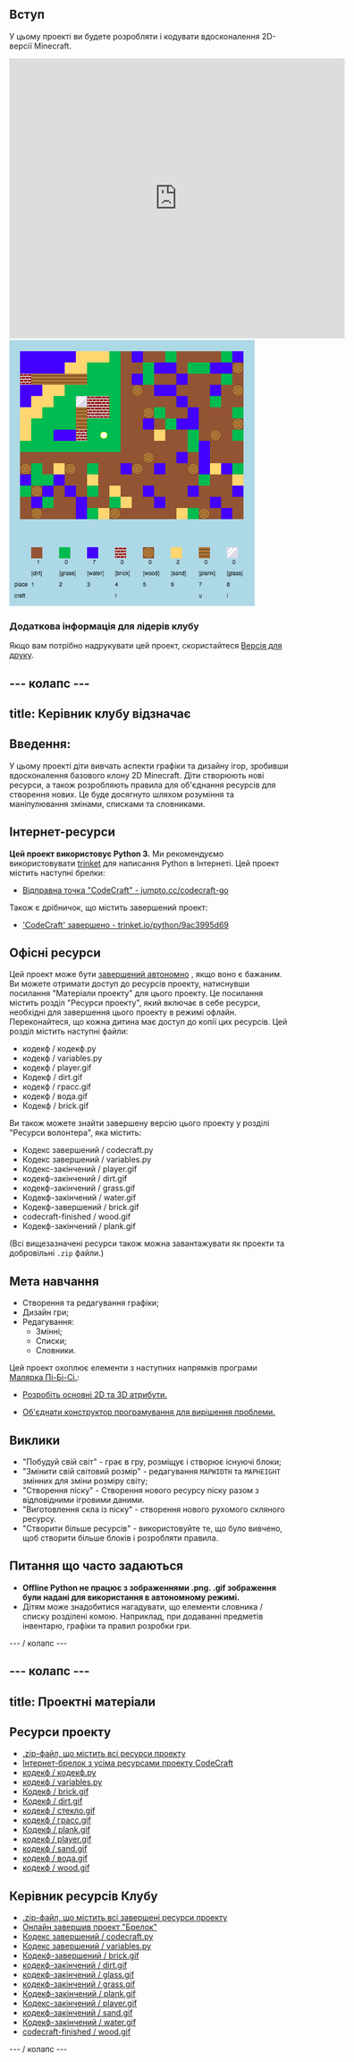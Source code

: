 ## Вступ

У цьому проекті ви будете розробляти і кодувати вдосконалення 2D-версії Minecraft.

<div class="trinket">
  <iframe src="https://trinket.io/embed/python/9ac3995d69?outputOnly=true&start=result" width="600" height="500" frameborder="0" marginwidth="0" marginheight="0" allowfullscreen>
  </iframe>
  <img src="images/craft-finished.png">
</div>

### Додаткова інформація для лідерів клубу

Якщо вам потрібно надрукувати цей проект, скористайтеся [Версія для друку](https://projects.raspberrypi.org/en/projects/codecraft/print).

## \--- колапс \---

## title: Керівник клубу відзначає

## Введення:

У цьому проекті діти вивчать аспекти графіки та дизайну ігор, зробивши вдосконалення базового клону 2D Minecraft. Діти створюють нові ресурси, а також розробляють правила для об'єднання ресурсів для створення нових. Це буде досягнуто шляхом розуміння та маніпулювання змінами, списками та словниками.

## Інтернет-ресурси

**Цей проект використовує Python 3.** Ми рекомендуємо використовувати [trinket](https://trinket.io/) для написання Python в Інтернеті. Цей проект містить наступні брелки:

+ [Відправна точка "CodeCraft" - jumpto.cc/codecraft-go](http://jumpto.cc/codecraft-go)

Також є дрібничок, що містить завершений проект:

+ ['CodeCraft' завершено - trinket.io/python/9ac3995d69](https://trinket.io/python/9ac3995d69)

## Офісні ресурси

Цей проект може бути [завершений автономно](https://www.codeclubprojects.org/en-GB/resources/python-working-offline/) , якщо воно є бажаним. Ви можете отримати доступ до ресурсів проекту, натиснувши посилання "Матеріали проекту" для цього проекту. Це посилання містить розділ "Ресурси проекту", який включає в себе ресурси, необхідні для завершення цього проекту в режимі офлайн. Переконайтеся, що кожна дитина має доступ до копії цих ресурсів. Цей розділ містить наступні файли:

+ кодекф / кодекф.py
+ кодекф / variables.py
+ кодекф / player.gif
+ Кодекф / dirt.gif
+ кодекф / грасс.gif
+ кодекф / вода.gif
+ Кодекф / brick.gif

Ви також можете знайти завершену версію цього проекту у розділі "Ресурси волонтера", яка містить:

+ Кодекс завершений / codecraft.py
+ Кодекс завершений / variables.py
+ Кодекс-закінчений / player.gif
+ кодекф-закінчений / dirt.gif
+ кодекф-закінчений / grass.gif
+ Кодекф-закінчений / water.gif
+ Кодекф-завершений / brick.gif
+ codecraft-finished / wood.gif
+ Кодекф-закінчений / plank.gif

(Всі вищезазначені ресурси також можна завантажувати як проекти та добровільні `.zip` файли.)

## Мета навчання

+ Створення та редагування графіки;
+ Дизайн гри;
+ Редагування: 
    + Змінні;
    + Списки;
    + Словники.

Цей проект охоплює елементи з наступних напрямків програми [Малярка Пі-Бі-Сі.](http://rpf.io/curriculum):

+ [Розробіть основні 2D та 3D атрибути.](https://www.raspberrypi.org/curriculum/design/creator)

+ [Об'єднати конструктор програмування для вирішення проблеми.](https://www.raspberrypi.org/curriculum/programming/builder)

## Виклики

+ "Побудуй свій світ" - грає в гру, розміщує і створює існуючі блоки;
+ "Змінити свій світовий розмір" - редагування `MAPWIDTH` та `MAPHEIGHT` змінних для зміни розміру світу;
+ "Створення піску" - Створення нового ресурсу піску разом з відповідними ігровими даними.
+ "Виготовлення скла із піску" - створення нового рухомого скляного ресурсу.
+ "Створити більше ресурсів" - використовуйте те, що було вивчено, щоб створити більше блоків і розробляти правила.

## Питання що часто задаються

+ **Offline Python не працює з зображеннями .png. .gif зображення були надані для використання в автономному режимі.**
+ Дітям може знадобитися нагадувати, що елементи словника / списку розділені комою. Наприклад, при додаванні предметів інвентарю, графіки та правил розробки гри.

\--- / колапс \---

## \--- колапс \---

## title: Проектні матеріали

## Ресурси проекту

+ [.zip-файл, що містить всі ресурси проекту](resources/codecraft-project-resources.zip)
+ [Інтернет-брелок з усіма ресурсами проекту CodeCraft](http://jumpto.cc/codecraft-go)
+ [кодекф / кодекф.py](resources/codecraft-codecraft.py)
+ [кодекф / variables.py](resources/codecraft-variables.py)
+ [Кодекф / brick.gif](resources/codecraft-brick.gif)
+ [Кодекф / dirt.gif](resources/codecraft-dirt.gif)
+ [кодекф / стекло.gif](resources/codecraft-glass.gif)
+ [кодекф / грасс.gif](resources/codecraft-grass.gif)
+ [Кодекф / plank.gif](resources/codecraft-plank.gif)
+ [кодекф / player.gif](resources/codecraft-player.gif)
+ [кодекф / sand.gif](resources/codecraft-sand.gif)
+ [кодекф / вода.gif](resources/codecraft-water.gif)
+ [кодекф / wood.gif](resources/codecraft-wood.gif)

## Керівник ресурсів Клубу

+ [.zip-файл, що містить всі завершені ресурси проекту](resources/codecraft-volunteer-resources.zip)
+ [Онлайн завершив проект "Брелок"](https://trinket.io/python/9ac3995d69)
+ [Кодекс завершений / codecraft.py](resources/codecraft-finished-codecraft.py)
+ [Кодекс завершений / variables.py](resources/codecraft-finished-variables.py)
+ [Кодекф-завершений / brick.gif](resources/codecraft-finished-brick.gif)
+ [кодекф-закінчений / dirt.gif](resources/codecraft-finished-dirt.gif)
+ [кодекф-закінчений / glass.gif](resources/codecraft-finished-glass.gif)
+ [кодекф-закінчений / grass.gif](resources/codecraft-finished-grass.gif)
+ [Кодекф-закінчений / plank.gif](resources/codecraft-finished-plank.gif)
+ [Кодекс-закінчений / player.gif](resources/codecraft-finished-player.gif)
+ [кодекф-закінчений / sand.gif](resources/codecraft-finished-sand.gif)
+ [Кодекф-закінчений / water.gif](resources/codecraft-finished-water.gif)
+ [codecraft-finished / wood.gif](resources/codecraft-finished-wood.gif)

\--- / колапс \---